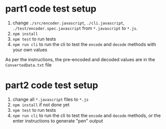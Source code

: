 # part1 code test setup

1) change ```./src/encoder.javascript```, ```./cli.javascript```, ```./test/encoder.spec.javascript``` from ```*.javascript``` to ```*.js```.
2) ```npm install```
3) ```npm test``` to run tests
4) ```npm run cli``` to run the cli to test the ```encode``` and ```decode``` methods with your own values

As per the instructions, the pre-encoded and decoded values are in the ```ConvertedData.txt``` file

# part2 code test setup

1) change all ```*.javascript``` files to ```*.js```
2) ```npm install``` if not done yet
3) ```npm test``` to run tests
4) ```npm run cli``` to run the cli to test the ```encode``` and ```decode``` methods, or the enter instructions to generate "pen" output